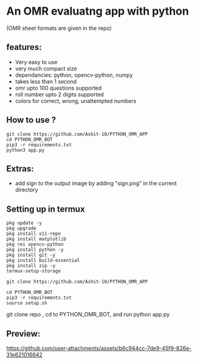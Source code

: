 <h1>An OMR evaluatng app with python</h1>

(OMR sheet formats are given in the repo)

<h2>features:</h2>

- Very easy to use
- very much compact size
- dependancies: python, opencv-python, numpy
- takes less than 1 second
- omr upto 100 questions supported
- roll number upto 2 digits supported
- colors for correct, wrong, unattempted numbers

<h2>How to use ?</h2>

```
git clone https://github.com/Ashit-10/PYTHON_OMR_APP
cd PYTHON_OMR_BOT
pip3 -r requirements.txt
python3 app.py
```


<h2>Extras:</h2>

- add sign to the output image by adding "sign.png" in the current directory

<h2>Setting up in termux</h2>

```
pkg update -y
pkg upgrade
pkg install x11-repo
pkg install matplotlib
pkg rei opencv-python
pkg install python -y
pkg install git -y
pkg install build-essential
pkg install zip -y
termux-setup-storage

git clone https://github.com/Ashit-10/PYTHON_OMR_APP

cd PYTHON_OMR_BOT
pip3 -r requirements.txt
source setup.sh
```
git clone repo , cd to PYTHON_OMR_BOT, and run python app.py
<h2>Preview:</h2>

https://github.com/user-attachments/assets/b6c944cc-7de9-45f9-826e-31e621016642
